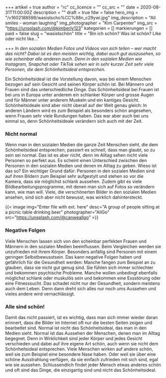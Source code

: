 +++
artikel = true
author = "rc"
cc_licence = ""
cc_src = ""
date = 2020-08-31T11:00:00Z
description = ""
draft = true
fdw = false
hero_img = "/v1602188598/wasistscho%CC%88n_c29ywi.jpg"
img_description = "All smiles - woman laughing"
img_photographer = "Kim Carpenter"
img_src = "https://unsplash.com/@kimberly123"
kategorien = []
markierungen = []
paid = false
slug = "wasistschön"
title = "Bin ich schön? Was ist schön? Like oder nicht like..."

+++
_In den sozialen Medien Fotos und Videos von sich teilen – wer macht das nicht? Dabei ist es den meisten wichtig, dabei auch gut auszusehen, so wie scheinbar alle anderen auch. Denn in den sozialen Medien wie Instagram, Snapchat oder TikTok sehen wir in sehr kurzer Zeit sehr viele Personen, die dem Schönheitsideal entsprechen._

Ein Schönheitsideal ist die Vorstellung davon, was bei einem Menschen bezogen auf sein Gesicht und seinen Körper schön ist. Bei Männern und Frauen sind das unterschiedliche Dinge. Das Schönheitsideal bei Frauen ist bei uns in Europa unter anderem ein schlanker Körper und grosse Augen und für Männer unter anderem Muskeln und ein kantiges Gesicht. Schönheitsideale sind aber nicht überall auf der Welt genau gleich: In anderen Ländern wird es zum Beispiel als besonders schön angesehen, wenn Frauen sehr viele Rundungen haben. Das war aber auch bei uns einmal so, denn Schönheitsideale verändern sich auch mit der Zeit.

### Nicht normal

Wenn man in den sozialen Medien die ganze Zeit Menschen sieht, die dem Schönheitsideal entsprechen, passiert es schnell, dass man glaubt, so zu sein sei normal. Das ist es aber nicht, denn im Alltag sehen nicht viele Personen so perfekt aus. Es scheint einen Unterschied zwischen den Personen in den sozialen Medien und denen im Alltag zu geben. Wieso ist das so? Ein wichtiger Grund dafür: Personen in den sozialen Medien sind auf ihren Bildern zum Beispiel sehr aufgestylt und stehen so vor die Kamera, dass sie möglichst schlank aussehen. Zudem gibt es viele Bildbearbeitungsprogramme, mit denen man sich auf Fotos so verändern kann, wie man will. Viele, die verschönerten Bilder in den sozialen Medien ansehen, sind sich aber nicht bewusst, was wirklich dahintersteckt.

{{< image img="Enter file with ext. here" desc="A group of people sitting at a picnic table drinking beer" photographer="AllGo" src="https://unsplash.com/@canweallgo" >}}

### Negative Folgen

Viele Menschen lassen sich von den scheinbar perfekten Frauen und Männern in den sozialen Medien beeinflussen. Beim Vergleichen werden sie unzufrieden mit ihrem Körper. Besonders anfällig sind Personen mit einem geringen Selbstbewusstsein. Das kann negative Folgen haben und gefährlich für die Gesundheit werden: Manche fangen zum Beispiel an zu glauben, dass sie nicht gut genug sind. Sie fühlen sich immer schlechter und bekommen psychische Probleme. Manche wollen unbedingt ebenfalls möglichst schlank oder muskulös sein und bekommen eine Essstörung oder eine Fitnesssucht. Das schadet nicht nur der Gesundheit, sondern meistens auch dem Leben. Denn dann dreht sich alles nur noch ums Aussehen und vieles andere wird vernachlässigt.​

### Alle sind schön!

Damit das nicht passiert, ist es wichtig, dass man sich immer wieder daran erinnert, dass die Bilder im Internet oft nur die besten Seiten zeigen und bearbeitet sind. Normal ist nicht das Schönheitsideal, das man in den Medien sieht. Normal ist das Aussehen der Menschen, denen man im Alltag begegnet. Denn in Wirklichkeit sind jeder Körper und jedes Gesicht verschieden und dabei auf ihre eigene Art schön, auch wenn sie nicht dem Schönheitsideal entsprechen. Viele Menschen wirken auf andere schön, weil sie zum Beispiel eine besondere Nase haben. Oder weil sie über eine schöne Ausstrahlung verfügen, da sie einfach zufrieden mit sich sind, egal wie sie aussehen. Schlussendlich findet jeder Mensch etwas anderes schön und oft sind das Dinge, die einzigartig sind und nicht das Schönheitsideal.